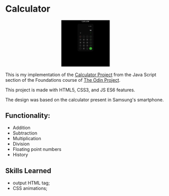 # Calculator

<div align="center">
  <img styles="margin: 0 auto;" src="img/screenshot.png" width=30%></img>
</div>

This is my implementation of the [Calculator Project](https://www.theodinproject.com/lessons/foundations-calculator)
from the Java Script section of the Foundations course of [The Odin Project](https://www.theodinproject.com).

This project is made with HTML5, CSS3, and JS ES6 features.

The design was based on the calculator present in Samsung's smartphone.

## Functionality:
- Addition
- Subtraction
- Multiplication
- Division
- Floating point numbers
- History

## Skills Learned

- output HTML tag;
- CSS animations;
